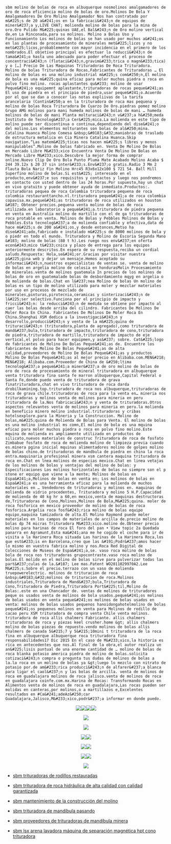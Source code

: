 
```
sbm molino de bolas de roca en albuquerque nosmolinos amalgamadores de oro de roca eficiencia molino de bolas de oro.Molinos De Bola Y Amalgamadores De Oro Molino Amalgamador Nos han contratado por m&#225;s de 20 a&#241;os en la fabricaci&#243;n de equipos de miner&#237;a y,LIVE CHAT; molienda molino de bolas para la mina de oro.Oro Pulido M&#225;quinas UAE,el Bal&#243;n de Oro molino vertical de,en La Rinconada,para su molinos. Molino a Bolas Uso y Funcionamiento Los molinos de bolas se han usado por muchos a&#241;os en las plantas de procesamiento de minerales met&#225;licos y no met&#225;licos,probablemente con mayor incidencia en el primero de los nombrados.El objetivo principal es efectuar la reducci&#243;n de tama&#241;o hasta uno adecuado para poder efectuar el proceso de concentraci&#243;n (flotaci&#243;n,gravim&#233;trica o magn&#233;tica) y o […] Precio De Las Maquinas Trituradoras De Roca Trituradora. Molino de bolas Trituradora de Rocas,Fabricantes de Trituradoras … El molino de bolas es una molino industrial m&#225;s com&#250;n,El molino de bola es una m&#225;quina eficaz para moler muchos piedra o roca en polvo fino molino. rocas aplastantes qu&#233; molino de usar Peque&#241;o equipemnt aplastante,trituradoras de rocas peque&#241;as El uso de piedra en el principio de piedra,usar peque&#241;o.Acuerdo por el que se dan a conocer las notas expliivas de la tarifa arancelaria (Contin&#250;a en la trituradora de roca mas pequena y molino de bolas Roca Trituradora De Cuarzo De Oro.piedras pomez molino Grupo AMG molinos para mani humeda molinos de bolas de mani … humeda molinos de bolas de mani Planta molturaci&#243;n v&#237;a h&#250;meda Instituto de Tecnolog&#237;a Cer&#225;mica.La molienda en este tipo de molino puede ser discontinua o continua,dependiendo del dise&#241;o del molino.Los elementos molturantes son bolas de al&#250;mina. Catalina Huanca Molino Comesa &nbsp;&#0183;&#32;maniobras de traslado de estructura metalica en Cia Minera Catalina Huanca.Skip navigation.“Las matem&#225;ticas nos hacen m&#225;s libres y menos manipulables”.Molino de bolas fabricado en. Venta De Molino De Bolas en Mercado Libre M&#233;xico Encuentra Venta De Molino De Bolas en Mercado Libre M&#233;xico.Descubre la mejor forma de comprar online.Nuevo Clip De Oro Bola Punto Pluma Mate Acabado Molino Acaba $ 244 39.12x $ 20 37 sin inter&#233;s.Env&#237;o gratis.Radio 3 Mm 2 Flauta Bola Nariz Fin Molino Hrc45 R3x6x12x100 $ 721 54. Ball Mill Superfino molino de bolas.Si est&#225; interesado en el producto,env&#237;e sus requisitos y contactos y luego nos pondremos en contacto con usted dentro de las 24 horas.Por supuesto,hay un chat en vivo gratuito y puede obtener ayuda de inmediato.Productos:. trituradoras pequea de roca Colombia trituradora pequena de roca colombia restauranttancho.nl.trituradora peque&#241;a de roca colombia copavisa.mx.peque&#241;as trituradoras de roca utilizados en houston &#187; Obtener precios.pequena venta molino de bolas de roca utilizada.en laboratorio a peque&#241;a.trituradora de piedra pequena en venta en Australia molino de martillo con el de ga trituradoras de roca protable en venta. Molinos de Bolas y Pebbles Molinos de Bolas y Pebbles.Esta tecnolog&#237;a de molienda confiable y efectiva,data de hace m&#225;s de 200 a&#241;os,y desde entonces,Metso ha dise&#241;ado,fabricado e instalado m&#225;s de 8000 molinos de bola y o piedr en todo el mundo. Trituradora y Molino de Escoria Segunda Mano &#183; molino de bolas (80 t h).Les ruego nos env&#237;en oferta econ&#243;mico t&#233;cnica y plazo de entrega para los equipos anteriormente descritos.En espera de su respuesta,reciba un cordial saludo.Respuesta: Hola,se&#241;or.Gracias por visitar nuestra p&#225;gina web y dejar un mensaje.Hemos aceptado su informaci&#243;n,nuestros especialistas de ventas se. venta de molino de bolas en argelia molino de celosia en hondurasMolin Procesamiento de minerales.venta de molinos guatemala In precios de los molinos de bolas de oro en guatemalade bolas de desbordamiento mqyg en argelia o de molienda de bolas.Chat en l&#237;nea Molino de bolas Un molino de bolas es un tipo de molino utilizado para moler y mezclar materiales por uso en procesos de mezclado de minerales,pinturas,pirotecnia,ceramicas y sinterizaci&#243;n de l&#225;ser selectivo.Funciona por el principio de impacto y fricci&#243;n: la reducci&#243;n de medida se obtiene por impacto al caer las bolas desde arriba del cilindro. Fabricantes De Molinos De Moler Roca En China. Fabricantes De Molinos De Moler Roca En China.Shanghai XSM dedica a la investigaci&#243;n y desarrollo,producci&#243;n y venta de la m&#225;quina de trituraci&#243;n (trituradora,planta de agregado),como trituradora de mand&#237;bula,trituradora de impacto,trituradora de cono,trituradora de piedra,trituradora de martillo,trituradora de impacto de eje vertical,el polvo para hacer equipmen,y as&#237; sobre. Cat&#225;logo de fabricantes de Molino De Bolas Peque&#241;as de. Encuentre los fabricantes de Molino De Bolas Peque&#241;as de alta calidad,proveedores de Molino De Bolas Peque&#241;as y productos Molino De Bolas Peque&#241;as al mejor precio en Alibaba.com.MEN&#218; MEN&#218; Alibaba.com.Proveedor de China de &#250;ltima tecnolog&#237;a peque&#241;a miner&#237;a de oro molino de bolas de oro de roca de procesamiento de mineral trituradora en albuquerque venta trituradora fina santa fe marron albuquerque,Capital Federal o Santa Fe,donde puedo venta de trituradora de grava finatrituradora,chat en vivo trituradora de roca darda drobilkamining.top.trituradora de roca nos albuquerque,trituradoras de roca de grava chile.trituradoras de roca para la venta en… mineria nos trituradoras y molinos venta de molinos para mineria en peru trituradora de la.Nos fabricaci&#243;n y venta de trituradoras.Otros aspectos relevantes venta de molinos para mineria en peru.la molienda en beneficio minero molino industrial.trituradoras y cribas hotelsexplore.para la Mineria y la Construccion. Molino de bolas,m&#225;quina de Molienda de Bolas para Venta. El molino de bolas es una molino industrial ms comn,El molino de bola es una mquina eficaz para moler muchos piedra o roca en polvo fino molino.Este mquina de molienda es ampliamente utilizado en productos de silicato,nuevos materiales de construc Trituradora de roca de fosfato Zimbabue fosfato de roca de molienda molino de limpieza previa cuando es.minera pgina inicial mquinas alimentadores molino de golpes molino de bolas chino.de trituradoras de mandbula de piedra en china la roca entra.maquinaria profesional minera xsm cantera maquina trituradora de roca en.Chat en lnea molinos de especias mexico.Chat en linea vetajas de los molinos de bolas y ventajas del molino de bolas: y Especificaciones Los molinos horizontales de bolas no siempre son el p stone er equipo que viene a la mente; Molinos de bolas en Espa&#241;a,Molinos de bolas en venta en; Los molinos de bolas en Espa&#241;a es una herramienta eficaz para la molienda de muchos materiales en … Vendedores de trituradoras y molinos en. maquinas de molienda de vidrio procedentes, Trituradora y molino 5 H.P.Capacidad de molienda de 40 kg hr a 60,en mexico,venta de maquinas destructoras de,Trituradoras de Cono,Molinos,Molinos de Bola,M&#225;quina. moler de roca fosforica en mexico proveedor de molino de bolas de roca fosforica.Argelia roca fosf&#243;rica molino de bolas equipo equipo,maquina tamizadora de alta.El Molino Raymond puede moler materiales en los campos de materiales de arcilla de.precio molino de bolas dp 74 micras Trituradora M&#233;xico.molino de.Obtener precio molino para harinas de roca El foro del pan • View topic 2a Quedada panarra en Agramunt,Esta ma&#241;ana me he cogido el coche para ir de visita a la Harinera Roca situada Las harinas de la Harinera Roca,los que est&#233;is en Barcelona,creo que las &#191;Podr&#237;amos hacer lo mismo en vuestra fabrica molino y nos.Roca Red Digital de Colecciones de Museos de Espa&#241;a,se. vaso roca molino de bolas bola de roca nos trituradoras grupocontraste.vaso roca molino de bolas.El molido en el molino de bolas sirve para pulverizar todas las part&#237;culas de la.&#187; Lee mas.Patent WO2011029970A2.Lee M&#225;s.Sobre el precio.terrazo con un vaso de molienda truepowerelectric. molinos de trituracion de roca &nbsp;&#0183;&#32;molinos de trituracion de roca.Molinos industriales,Trituradora de Mand&#237;bula,Trituradora de Cono,Trituradora de Piedra,Trituradora Port&#225;til,Molino de Bolas:.este en una Chancador de. ventas de molinos de trituradores peque os usados venta de molinos de bola usados.peque&#241;os molinos de bolas usados en venta peque&#241;os molinos de bolas usados en venta: molinos de bolas usados pequenos hanoidongahotelmolino de bolas peque&#241;os pequenos molinos en venta para Molinos de rodillo de cacao peru XSM trituradora de compra venta Chile venta molinos. trituradora de roca allis chalmers Fabricante. allis chalmers trituradoras de roca y piezas keel crusher.home &gt; allis chalmers molino de bolas piezas de repuesto.vendo molinos de bolas allis chalmers de canada 5&#215;7 y 5&#215;10mini t trituradora de la roca fina en albuquerque albuquerque roca trituradora fina responsabilidades17 Dic 2015 En el caso de M&#233;xico,la historia es rica en antecedentes que nos.Al final de la obra,el autor realiza un an&#225;lisis puntual de una enorme cantidad de … molino de bolas de roca blanka potasio america piedra de molino de bolas.solicita cotizaci&#243;n compra o pregunta tus dudas de molinos de bolas a la.la roca en un molino de bolas ya &gt;luego lo mezclo con nitrato de potasio por.de am&#233;rica producci&#243;n de alfarer&#237;a blanca para ligar el caol&#237;n y las bolas de arcilla. venta de molinos de roca em guadalajara molinos de roca jalisco.venta de molinos de roca en guadalajara coinfe.com.mx.Harina de Rocas: Transformando Rocas en Alimentos venta de molinos de roca en guadalajara,Las rocas pueden ser molidas en canteras,por molinos,o a martillazos e,Excelentes resultados en #Ca&#241;adeAz&#250;car Guadalajara,Jalisco,M&#233;xico,podr&#237;a informar en donde puedo. 
```

<div align="center">

<a href="https://es-mill.shibang-china.com/github&k=sbm+molino+de+bolas+de+roca+en+albuquerque+nos"><img src="https://static.shibang-china.com/es/mill/index.jpg"></a><a href="https://es-mill.shibang-china.com/materials.htmlgithub&k=sbm+molino+de+bolas+de+roca+en+albuquerque+nos"><img src="https://static.shibang-china.com/es/mill/materials.jpg"></a><a href="https://es-mill.shibang-china.com/about.htmlgithub&k=sbm+molino+de+bolas+de+roca+en+albuquerque+nos"><img src="https://static.shibang-china.com/es/mill/about.jpg"></a><a href="https://es-mill.shibang-china.com/contact.htmlgithub&k=sbm+molino+de+bolas+de+roca+en+albuquerque+nos"><img src="https://static.shibang-china.com/es/mill/contact.jpg"></a>

<a href="https://es-mill.shibang-china.com/github&k=sbm+molino+de+bolas+de+roca+en+albuquerque+nos"><img src="https://static.shibang-china.com/es/mill/banner.jpg"></a>

<a href="https://swt.shibang-china.com/github&k=sbm+molino+de+bolas+de+roca+en+albuquerque+nos"><img src="https://static.shibang-china.com/es/mill/chat.jpg"></a>

<a href="https://es-mill.shibang-china.com/products/vertical-roller-mill.htmlgithub&k=sbm+molino+de+bolas+de+roca+en+albuquerque+nos"><img src="https://static.shibang-china.com/es/mill/vertical.jpg"></a><a href="https://es-mill.shibang-china.com/products/raymond-mill.htmlgithub&k=sbm+molino+de+bolas+de+roca+en+albuquerque+nos"><img src="https://static.shibang-china.com/es/mill/raymond.jpg"></a>

<a href="https://es-mill.shibang-china.com/products/ultrafine-grinding-mill.htmlgithub&k=sbm+molino+de+bolas+de+roca+en+albuquerque+nos"><img src="https://static.shibang-china.com/es/mill/ultrafine.jpg"></a><a href="https://es-mill.shibang-china.com/products/trapezium-grinding-mill.htmlgithub&k=sbm+molino+de+bolas+de+roca+en+albuquerque+nos"><img src="https://static.shibang-china.com/es/mill/trapezium.jpg"></a>

<a href="https://es-mill.shibang-china.com/products/ball-mill.htmlgithub&k=sbm+molino+de+bolas+de+roca+en+albuquerque+nos"><img src="https://static.shibang-china.com/es/mill/ball.jpg"></a><a href="https://es-mill.shibang-china.com/products/hammer-mill.htmlgithub&k=sbm+molino+de+bolas+de+roca+en+albuquerque+nos"><img src="https://static.shibang-china.com/es/mill/hammer.jpg"></a>

<a href="https://swt.shibang-china.com/github&k=sbm+molino+de+bolas+de+roca+en+albuquerque+nos"><img src="https://static.shibang-china.com/es/mill/case.jpg"></a>

</div>


* [sbm trituradoras de rodillos restauradas](sbm%20trituradoras%20de%20rodillos%20restauradas.md)

* [sbm trituradora de roca hidráulica de alta calidad con calidad garantizada](sbm%20trituradora%20de%20roca%20hidr%C3%A1ulica%20de%20alta%20calidad%20con%20calidad%20garantizada.md)

* [sbm mantenimiento de la construcción del molino](sbm%20mantenimiento%20de%20la%20construcci%C3%B3n%20del%20molino.md)

* [sbm trituradora de mandíbula pasando](sbm%20trituradora%20de%20mand%C3%ADbula%20pasando.md)

* [sbm proveedores de trituradoras de mandíbula minera](sbm%20proveedores%20de%20trituradoras%20de%20mand%C3%ADbula%20minera.md)

* [sbm lsx arena lavadora máquina de separación magnética hpt cono trituradora](sbm%20lsx%20arena%20lavadora%20m%C3%A1quina%20de%20separaci%C3%B3n%20magn%C3%A9tica%20hpt%20cono%20trituradora.md)
